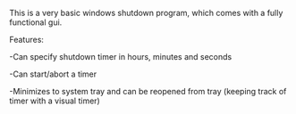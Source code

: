 This is a very basic windows shutdown program, which comes with a fully functional gui.

Features:

-Can specify shutdown timer in hours, minutes and seconds

-Can start/abort a timer

-Minimizes to system tray and can be reopened from tray (keeping track of timer with a visual timer)
